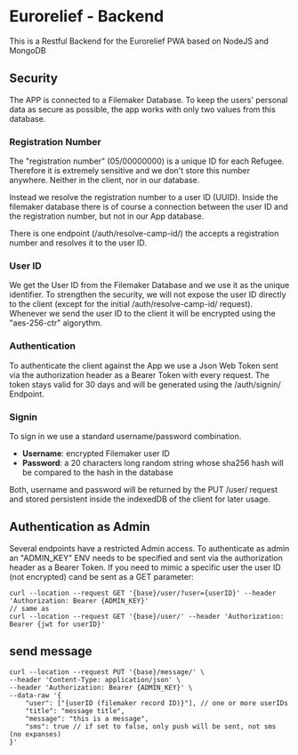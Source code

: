 # Eurorelief  - Backend
This is a Restful Backend for the Eurorelief PWA based on NodeJS and MongoDB

## Security

The APP is connected to a Filemaker Database. To keep the users' personal data as secure as possible, the app works with only two values from this database.

### Registration Number
The "registration number" (05/00000000) is a unique ID for each Refugee. Therefore it is extremely sensitive and we don't store this number anywhere. Neither in the client, nor in our database.

Instead we resolve the registration number to a user ID (UUID). Inside the filemaker database there is of course a connection between the user ID and the registration number, but not in our App database.

There is one endpoint (/auth/resolve-camp-id/) the accepts a registration number and resolves it to the user ID.

### User ID
We get the User ID from the Filemaker Database and we use it as the unique identifier. To strengthen the security, we will not expose the user ID directly to the client (except for the initial /auth/resolve-camp-id/ request). Whenever we send the user ID to the client it will be encrypted using the "aes-256-ctr" algorythm.

### Authentication
To authenticate the client against the App we use a Json Web Token sent via the authorization header as a Bearer Token with every request. The token stays valid for 30 days and will be generated using the /auth/signin/ Endpoint.

### Signin
To sign in we use a standard username/password combination.
- **Username**: encrypted Filemaker user ID
- **Password**: a 20 characters long random string whose sha256 hash will be compared to the hash in the database

Both, username and password will be returned by the PUT /user/ request and stored persistent inside the indexedDB of the client for later usage.

## Authentication as Admin
Several endpoints have a restricted Admin access. To authenticate as admin an "ADMIN_KEY" ENV needs to be specified and sent via the authorization header as a Bearer Token. If you need to mimic a specific user the user ID (not encrypted) cand be sent as a GET parameter:
```
curl --location --request GET '{base}/user/?user={userID}' --header 'Authorization: Bearer {ADMIN_KEY}'
// same as
curl --location --request GET '{base}/user/' --header 'Authorization: Bearer {jwt for userID}'
```

## send message
```
curl --location --request PUT '{base}/message/' \
--header 'Content-Type: application/json' \
--header 'Authorization: Bearer {ADMIN_KEY}' \
--data-raw '{
    "user": ["{userID (filemaker record ID)}"], // one or more userIDs
    "title": "message title",
    "message": "this is a message",
    "sms": true // if set to false, only push will be sent, not sms (no expanses)
}'
```
